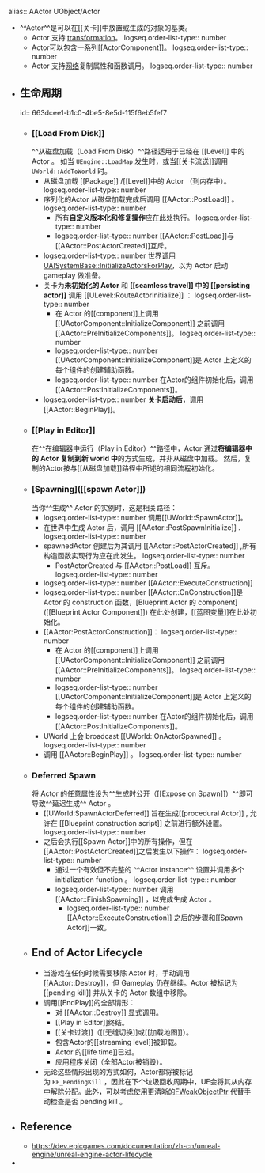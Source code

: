 alias:: AActor UObject/Actor

- ^^Actor^^是可以在[[关卡]]中放置或生成的对象的基类。
	- Actor 支持 [transformation]([[Unreal]])。
	  logseq.order-list-type:: number
	- Actor可以包含一系列[[ActorComponent]]。
	  logseq.order-list-type:: number
	- Actor 支持[网络]([[Unreal/Network]])复制属性和函数调用。
	  logseq.order-list-type:: number
- ## 生命周期
  id:: 663dcee1-b1c0-4be5-8e5d-115f6eb5fef7
	- ### [[Load From Disk]]
	  ^^从磁盘加载（Load From Disk）^^路径适用于已经在 [[Level]] 中的 Actor 。
	  如当 `UEngine::LoadMap` 发生时，或当[[关卡流送]]调用 `UWorld::AddToWorld` 时。
		- 从磁盘加载 [[Package]] /[[Level]]中的 Actor （到内存中）。
		  logseq.order-list-type:: number
		- 序列化的Actor 从磁盘加载完成后调用 [[AActor::PostLoad]] 。
		  logseq.order-list-type:: number
			- 所有**自定义版本化和修复操作**应在此处执行。
			  logseq.order-list-type:: number
			- logseq.order-list-type:: number
			  [[AActor::PostLoad]]与[[AActor::PostActorCreated]]互斥。
		- logseq.order-list-type:: number
		  世界调用[UAISystemBase::InitializeActorsForPlay](https://dev.epicgames.com/documentation/404)，以为 Actor 启动gameplay 做准备。
		- 关卡为**未初始化的 Actor** 和 **[[seamless travel]] 中的 [[persisting actor]]** 调用 [[ULevel::RouteActorInitialize]] ：
		  logseq.order-list-type:: number
			- 在 Actor 的[[component]]上调用 [[UActorComponent::InitializeComponent]] 之前调用[[AActor::PreInitializeComponents]]。
			  logseq.order-list-type:: number
			- logseq.order-list-type:: number
			  [[UActorComponent::InitializeComponent]]是 Actor 上定义的每个组件的创建辅助函数。
			- logseq.order-list-type:: number
			  在Actor的组件初始化后，调用[[AActor::PostInitializeComponents]]。
		- logseq.order-list-type:: number
		  **关卡启动后**，调用[[AActor::BeginPlay]]。
	- ### [[Play in Editor]]
	  在^^在编辑器中运行（Play in Editor）^^路径中，Actor 通过**将编辑器中的 Actor 复制到新 world 中**的方式生成，并非从磁盘中加载。
	  然后，复制的Actor按与[[从磁盘加载]]路径中所述的相同流程初始化。
	- ### [Spawning]([[spawn Actor]])
	  当你^^生成^^ Actor 的实例时，这是相关路径：
		- logseq.order-list-type:: number
		  调用[[UWorld::SpawnActor]]。
		- 在世界中生成 Actor 后，调用 [[AActor::PostSpawnInitialize]] .
		  logseq.order-list-type:: number
		- spawnedActor 创建后为其调用 [[AActor::PostActorCreated]] ,所有构造函数实现行为应在此发生。
		  logseq.order-list-type:: number
			- PostActorCreated 与 [[AActor::PostLoad]] 互斥。
			  logseq.order-list-type:: number
		- logseq.order-list-type:: number
		  [[AActor::ExecuteConstruction]]
		- logseq.order-list-type:: number
		  [[AActor::OnConstruction]]是 Actor 的 construction 函数，[Blueprint Actor 的 component]([[Blueprint Actor Component]]) 在此处创建，[[蓝图变量]]在此处初始化。
		- [[AActor:PostActorConstruction]]：
		  logseq.order-list-type:: number
			- 在 Actor 的[[component]]上调用 [[UActorComponent::InitializeComponent]] 之前调用[[AActor::PreInitializeComponents]]。
			  logseq.order-list-type:: number
			- logseq.order-list-type:: number
			  [[UActorComponent::InitializeComponent]]是 Actor 上定义的每个组件的创建辅助函数。
			- logseq.order-list-type:: number
			  在Actor的组件初始化后，调用[[AActor::PostInitializeComponents]]。
		- UWorld 上会 broadcast  [[UWorld::OnActorSpawned]] 。
		  logseq.order-list-type:: number
		- 调用 [[AActor::BeginPlay]] 。
		  logseq.order-list-type:: number
	- ### Deferred Spawn
	  将 Actor 的任意属性设为^^生成时公开（[[Expose on Spawn]]）^^即可导致^^延迟生成^^ Actor 。
		- [[UWorld:SpawnActorDeferred]] 旨在生成[[procedural Actor]] , 允许在 [[Blueprint construction script]] 之前进行额外设置。
		  logseq.order-list-type:: number
		- 之后会执行[[Spawn Actor]]中的所有操作，但在[[AActor::PostActorCreated]]之后发生以下操作：
		  logseq.order-list-type:: number
			- 通过一个有效但不完整的 ^^Actor instance^^ 设置并调用多个 initialization function 。
			  logseq.order-list-type:: number
			- logseq.order-list-type:: number
			  调用[[AActor::FinishSpawning]] ，以完成生成 Actor 。
				- logseq.order-list-type:: number
				  [[AActor::ExecuteConstruction]] 之后的步骤和[[Spawn Actor]]一致。
	- ## End of Actor Lifecycle
		- 当游戏在任何时候需要移除 Actor 时，手动调用[[AActor::Destroy]]，但 Gameplay 仍在继续。Actor 被标记为 [[pending kill]] 并从关卡的 Actor 数组中移除。
		- 调用[[EndPlay]]的全部情形：
			- 对 [[AActor::Destroy]] 显式调用。
			- [[Play in Editor]]终结。
			- [[关卡过渡]]（[[无缝切换]]或[[加载地图]]）。
			- 包含Actor的[[streaming level]]被卸载。
			- Actor 的[[life time]]已过。
			- 应用程序关闭（全部Actor被销毁）。
		- 无论这些情形出现的方式如何，Actor都将被标记为 `RF_PendingKill` ，因此在下个垃圾回收周期中，UE会将其从内存中解除分配。此外，可以考虑使用更清晰的[FWeakObjectPtr<AActor>]([[FWeakObjectPtr]]) 代替手动检查是否 pending kill 。
- ## Reference
	- https://dev.epicgames.com/documentation/zh-cn/unreal-engine/unreal-engine-actor-lifecycle
-